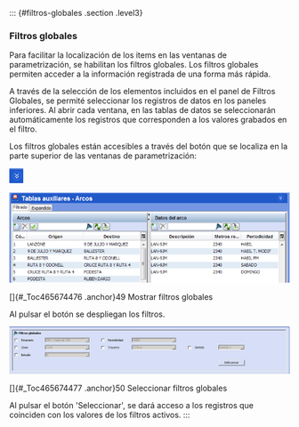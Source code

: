::: {#filtros-globales .section .level3}
### Filtros globales

Para facilitar la localización de los items en las ventanas de
parametrización, se habilitan los filtros globales. Los filtros globales
permiten acceder a la información registrada de una forma más rápida.

A través de la selección de los elementos incluidos en el panel de
Filtros Globales, se permité seleccionar los registros de datos en los
paneles inferiores. Al abrir cada ventana, en las tablas de datos se
seleccionarán automáticamente los registros que corresponden a los
valores grabados en el filtro.

Los filtros globales están accesibles a través del botón que se localiza
en la parte superior de las ventanas de parametrización:

![](../media/file79.png)

![](../media/file80.png)

[]{#_Toc465674476 .anchor}49 Mostrar filtros globales

Al pulsar el botón se despliegan los filtros.

![](../media/file81.png)

[]{#_Toc465674477 .anchor}50 Seleccionar filtros globales

Al pulsar el botón 'Seleccionar', se dará acceso a los registros que
coinciden con los valores de los filtros activos.
:::

